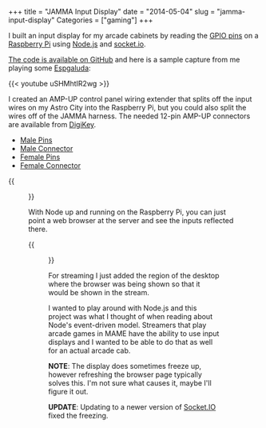 +++
title = "JAMMA Input Display"
date = "2014-05-04"
slug = "jamma-input-display"
Categories = ["gaming"]
+++

I built an input display for my arcade cabinets by reading the
[GPIO pins](http://elinux.org/RPi_Low-level_peripherals) on a
[Raspberry Pi](http://www.raspberrypi.org/) using
[Node.js](http://nodejs.org) and [socket.io](http://socket.io).

[The code is available on GitHub](https://github.com/wnka/arcadebuttons-node-pi) and here is a sample capture from me playing some [Espgaluda](http://en.wikipedia.org/wiki/Espgaluda):

{{< youtube uSHMhtIR2wg  >}}

I created an AMP-UP control panel wiring extender that splits off the input wires on my Astro City into the Raspberry
Pi, but you could also split the wires off of the JAMMA harness. The needed 12-pin AMP-UP connectors are available
from [DigiKey](http://digikey.com).

- [Male Pins](http://www.digikey.com/product-detail/en/175151-1/A107106TR-ND/1152993)
- [Male Connector](http://www.digikey.com/product-search/en?WT.z_header=search_go&lang=en&site=us&keywords=A106906-ND&x=0&y=0&formaction=on)
- [Female Pins](http://www.digikey.com/product-detail/en/175149-2/A107105TR-ND/1149437)
- [Female Connector](http://www.digikey.com/product-search/en?WT.z_header=search_go&lang=en&site=us&keywords=A106914-ND&x=0&y=0&formaction=on)

{{<figure src="/images/rpibuttons.jpg" caption="Raspberry Pi with control panel extension">}}

With Node up and running on the Raspberry Pi, you can just point a web browser at the server and see
the inputs reflected there.

{{<figure src="/images/buttonslocal.jpg" caption="Button display">}}

For streaming I just added the region of the desktop where the browser was being shown so that it
would be shown in the stream.

I wanted to play around with Node.js and this project was what I thought of when reading about
Node's event-driven model. Streamers that play arcade games in MAME have the ability to use
input displays and I wanted to be able to do that as well for an actual arcade cab.

**NOTE**: The display does sometimes freeze up, however refreshing the
browser page typically solves this. I'm not sure what causes it, maybe I'll figure it out.

**UPDATE**: Updating to a newer version of [Socket.IO](http://socket.io) fixed the freezing.

